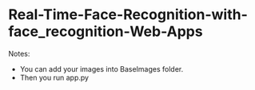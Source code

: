 # Real-Time-Face-Recognition-with-face_recognition-Web-Apps
Notes: 
  - You can add your images into BaseImages folder.
  - Then you run app.py
